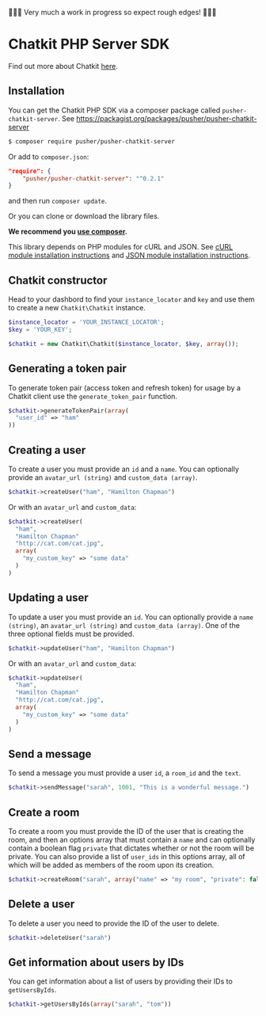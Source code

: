 🚨🚨🚨 Very much a work in progress so expect rough edges! 🚨🚨🚨

# Chatkit PHP Server SDK

Find out more about Chatkit [here](https://pusher.com/chatkit).

## Installation

You can get the Chatkit PHP SDK via a composer package called `pusher-chatkit-server`. See <https://packagist.org/packages/pusher/pusher-chatkit-server>

```bash
$ composer require pusher/pusher-chatkit-server
```

Or add to `composer.json`:

```json
"require": {
    "pusher/pusher-chatkit-server": "^0.2.1"
}
```

and then run `composer update`.

Or you can clone or download the library files.

**We recommend you [use composer](http://getcomposer.org/).**

This library depends on PHP modules for cURL and JSON. See [cURL module installation instructions](http://php.net/manual/en/curl.installation.php) and [JSON module installation instructions](http://php.net/manual/en/json.installation.php).


## Chatkit constructor

Head to your dashbord to find your `instance_locator` and `key` and use them to create a new `Chatkit\Chatkit` instance.

```php
$instance_locator = 'YOUR_INSTANCE_LOCATOR';
$key = 'YOUR_KEY';

$chatkit = new Chatkit\Chatkit($instance_locator, $key, array());
```

## Generating a token pair

To generate token pair (access token and refresh token) for usage by a Chatkit client use the `generate_token_pair` function.

```php
$chatkit->generateTokenPair(array(
  "user_id" => "ham"
))
```

## Creating a user

To create a user you must provide an `id` and a `name`. You can optionally provide an `avatar_url (string)` and `custom_data (array)`.

```php
$chatkit->createUser("ham", "Hamilton Chapman")
```

Or with an `avatar_url` and `custom_data`:

```php
$chatkit->createUser(
  "ham",
  "Hamilton Chapman"
  "http://cat.com/cat.jpg",
  array(
    "my_custom_key" => "some data"
  )
)
```

## Updating a user

To update a user you must provide an `id`. You can optionally provide a `name (string)`, an `avatar_url (string)` and `custom_data (array)`. One of the three optional fields must be provided.

```php
$chatkit->updateUser("ham", "Hamilton Chapman")
```

Or with an `avatar_url` and `custom_data`:

```php
$chatkit->updateUser(
  "ham",
  "Hamilton Chapman"
  "http://cat.com/cat.jpg",
  array(
    "my_custom_key" => "some data"
  )
)
```

## Send a message

To send a message you must provide a user `id`, a `room_id` and the `text`.

```php
$chatkit->sendMessage("sarah", 1001, "This is a wonderful message.")
```

## Create a room

To create a room you must provide the ID of the user that is creating the room, and then an options array that must contain a `name` and can optionally contain a boolean flag `private` that dictates whether or not the room will be private. You can also provide a list of `user_ids` in this options array, all of which will be added as members of the room upon its creation.

```php
$chatkit->createRoom("sarah", array("name" => "my room", "private": false, "user_ids": array("tom", "will", "kate")))
```

## Delete a user

To delete a user you need to provide the ID of the user to delete.

```php
$chatkit->deleteUser("sarah")
```

## Get information about users by IDs

You can get information about a list of users by providing their IDs to `getUsersByIds`.

```php
$chatkit->getUsersByIds(array("sarah", "tom"))
```
